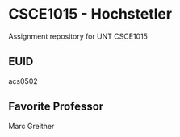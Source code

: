 # CSCE1015 - Hochstetler
Assignment repository for UNT CSCE1015
## EUID
acs0502
## Favorite Professor
Marc Greither
